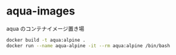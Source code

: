 # aqua-images
aqua のコンテナイメージ置き場

```bash
docker build -t aqua:alpine .
docker run --name aqua-alpine -it --rm aqua:alpine /bin/bash
```